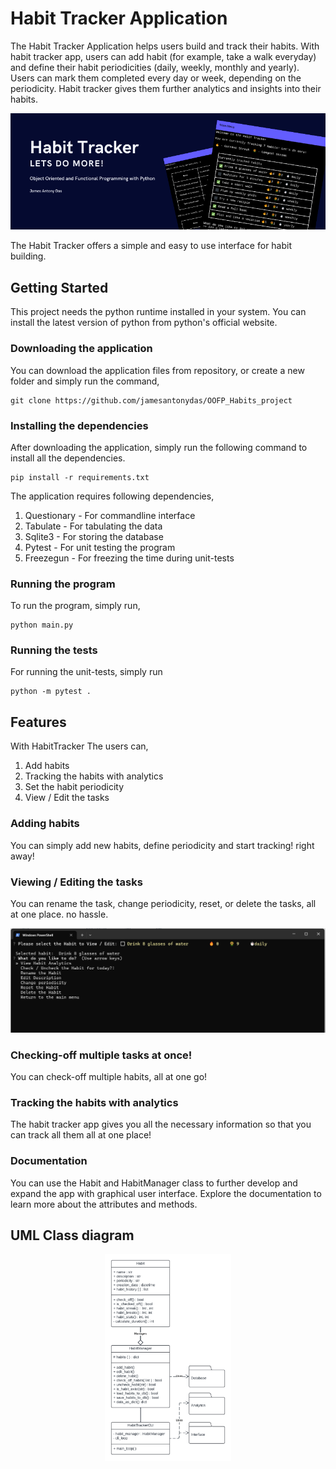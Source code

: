 # Habit Tracker Application

The Habit Tracker Application helps users build and track their habits. With habit tracker app, users can add habit (for example, take a walk everyday) and define their habit periodicities (daily, weekly, monthly and yearly). Users can mark them completed every day or week, depending on the periodicity. Habit tracker gives them further analytics and insights into their habits.

<p align="center" width="40">
  <img src="https://github.com/jamesantonydas/OOFP_Habits_project/blob/main/docs/img/banner.png"/>
</p>

The Habit Tracker offers a simple and easy to use interface for habit building. 

## Getting Started

This project needs the python runtime installed in your system. 
You can install the latest version of python from python's official website.

### Downloading the application

You can download the application files from repository, or create a new folder and simply run the command,

```
git clone https://github.com/jamesantonydas/OOFP_Habits_project
```

### Installing the dependencies

After downloading the application, simply run the following command to install all the dependencies.

```
pip install -r requirements.txt
```

The application requires following dependencies,

1. Questionary - For commandline interface
2. Tabulate - For tabulating the data
3. Sqlite3 - For storing the database
4. Pytest - For unit testing the program
5. Freezegun - For freezing the time during unit-tests

### Running the program

To run the program, simply run,
```commandline
python main.py
```

### Running the tests

For running the unit-tests, simply run

```commandline
python -m pytest .
```

## Features

With HabitTracker The users can,
1. Add habits
2. Tracking the habits with analytics
3. Set the habit periodicity
4. View / Edit the tasks

### Adding habits

You can simply add new habits, define periodicity and start tracking! right away!

### Viewing / Editing the tasks

You can rename the task, change periodicity, reset, or delete the tasks, all at one place. no hassle.

<p align="center" width="40">
  <img src="https://github.com/jamesantonydas/OOFP_Habits_project/blob/main/docs/img/ui1.png"/>
</p>

### Checking-off multiple tasks at once!

You can check-off multiple habits, all at one go!


### Tracking the habits with analytics

The habit tracker app gives you all the necessary information so that you can track all them all at one place!






### Documentation

You can use the Habit and HabitManager class to further develop and expand the app with graphical user interface.
Explore the documentation to learn more about the attributes and methods.


## UML Class diagram

<p align="center" width="10%">
  <img src="https://github.com/jamesantonydas/OOFP_Habits_project/blob/main/docs/img/OOFP%20class%20diagram.png" width="40%"/>
</p>

